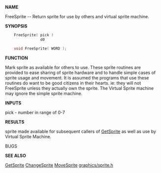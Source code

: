 
**NAME**

FreeSprite -- Return sprite for use by others and virtual
sprite machine.

**SYNOPSIS**

```c
    FreeSprite( pick )
                d0

    void FreeSprite( WORD );

```
**FUNCTION**

Mark sprite as available for others to use.
These sprite routines are provided to ease sharing of sprite
hardware and to handle simple cases of sprite usage and
movement.  It is assumed the programs that use these routines
do want to be good citizens in their hearts. ie: they will
not FreeSprite unless they actually own the sprite.
The Virtual Sprite machine may ignore the simple sprite machine.

**INPUTS**

pick - number in range of 0-7

**RESULTS**

sprite made available for subsequent callers of [GetSprite](GetSprite)
as well as use by Virtual Sprite Machine.

BUGS

**SEE ALSO**

[GetSprite](GetSprite) [ChangeSprite](ChangeSprite) [MoveSprite](MoveSprite) [graphics/sprite.h](_OOCU)
